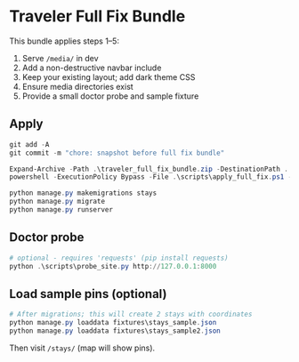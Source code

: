 
# Traveler Full Fix Bundle

This bundle applies steps 1–5:
1. Serve `/media/` in dev
2. Add a non-destructive navbar include
3. Keep your existing layout; add dark theme CSS
4. Ensure media directories exist
5. Provide a small doctor probe and sample fixture

## Apply

```powershell
git add -A
git commit -m "chore: snapshot before full fix bundle"

Expand-Archive -Path .\traveler_full_fix_bundle.zip -DestinationPath . -Force
powershell -ExecutionPolicy Bypass -File .\scripts\apply_full_fix.ps1 -RepoRoot .

python manage.py makemigrations stays
python manage.py migrate
python manage.py runserver
```

## Doctor probe

```powershell
# optional - requires 'requests' (pip install requests)
python .\scripts\probe_site.py http://127.0.0.1:8000
```

## Load sample pins (optional)

```powershell
# After migrations; this will create 2 stays with coordinates
python manage.py loaddata fixtures\stays_sample.json
python manage.py loaddata fixtures\stays_sample2.json
```

Then visit `/stays/` (map will show pins).
